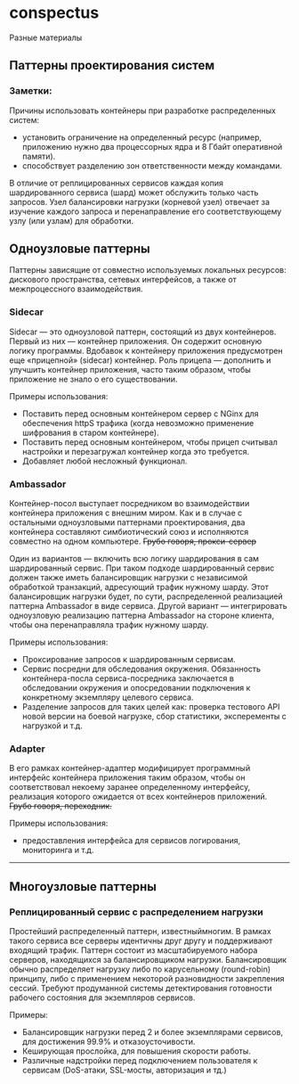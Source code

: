 # conspectus
Разные материалы


## Паттерны проектирования систем

### Заметки:
Причины использовать контейнеры при разработке распределенных систем:
 * установить ограничение на определенный ресурс (например, приложению нужно два процессорных ядра и 8 Гбайт оперативной памяти).
 * способствует разделению зон ответственности между командами. 
 
В отличие от реплицированных сервисов каждая копия шардированного сервиса (шард) может обслужить только часть запросов. Узел балансировки нагрузки (корневой узел) отвечает за изучение каждого запроса и перенаправление его соответствующему узлу (или узлам) для обработки.


## Одноузловые паттерны
Паттерны зависящие от совместно используемых локальных ресурсов: дискового пространства, сетевых интерфейсов, а также от межпроцессного взаимодействия.
### Sidecar
Sidecar — это одноузловой паттерн, состоящий из двух контейнеров. Первый из них — контейнер приложения. Он содержит основную логику программы. Вдобавок к контейнеру приложения предусмотрен еще «прицепной» (sidecar) контейнер. Роль прицепа — дополнить и улучшить контейнер приложения, часто таким образом, чтобы приложение не знало о его существовании. 

Примеры использования:
 * Поставить перед основным контейнером сервер с NGinx для обеспечения httpS трафика (когда невозможно применение шифрования в старом контейнере).
 * Поставить перед основным контейнером, чтобы прицеп считывал настройки и перезагружал контейнер когда это требуется.
 * Добавляет любой несложный функционал.

### Ambassador
Контейнер-посол выступает посредником во взаимодействии контейнера приложения с внешним миром. Как и в случае с остальными одноузловыми паттернами проектирования, два контейнера составляют симбиотический союз и исполняются совместно на одном компьютере. ~~Грубо говоря, прокси-сервер~~

Один из вариантов — включить всю логику шардирования в сам шардированный сервис. При таком подходе шардированный сервис должен также иметь балансировщик нагрузки с независимой обработкой транзакций, адресующий трафик нужному шарду. Этот балансировщик нагрузки будет, по сути, распределенной реализацией паттерна Ambassador в виде сервиса.
Другой вариант — интегрировать одноузловую реализацию паттерна Ambassador на стороне клиента, чтобы она перенаправляла трафик нужному шарду.

Примеры использования:
 * Проксирование запросов к шардированным сервисам.
 * Сервис посредни для обследования окружения. Обязанность контейнера-посла сервиса-посредника заключается в обследовании окружения и опосредовании подключения к конкретному экземпляру целевого сервиса.
 * Разделение запросов для таких целей как: проверка тестового API новой версии на боевой нагрузке, сбор статистики, эксперементы с нагрузкой и т.д.
 
 ### Adapter
 В его рамках контейнер-адаптер модифицирует программный интерфейс контейнера приложения таким образом, чтобы он соответствовал некоему заранее определенному интерфейсу, реализация которого ожидается от всех контейнеров приложений. ~~Грубо говоря, переходник.~~
 
 Примеры использования: 
  * предоставления интерфейса для сервисов логирования, мониторинга и т.д.
---  
## Многоузловые паттерны
### Реплицированный сервис с распределением нагрузки
Простейший распределенный паттерн, известныймногим. В рамках такого сервиса все серверы идентичны друг другу и поддерживают входящий трафик. Паттерн состоит из масштабируемого набора серверов, находящихся за балансировщиком нагрузки. Балансировщик обычно распределяет нагрузку либо по карусельному (round-robin) принципу, либо с применением некоторой разновидности закрепления сессий.
Требуют продуманной системы детектирования готовности рабочего состояния для экземпляров сервисов.

Примеры:
 * Балансировщик нагрузки перед 2 и более экземплярами сервисов, для достижения 99.9% и отказоусточивости.
 * Кеширующая прослойка, для повышения скорости работы.
 * Различные надстройки перед подключением пользователя к сервисам (DoS-атаки, SSL-мосты, авторизация и тд.)
 
   
 
